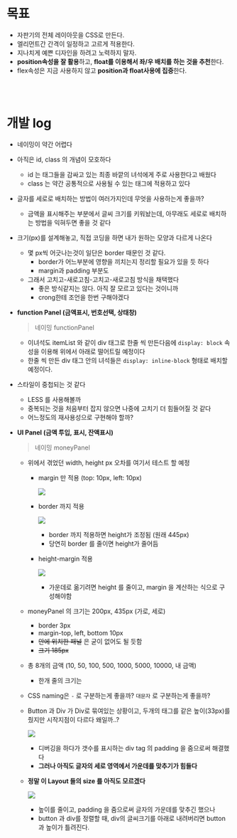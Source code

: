 # 목표

- 자판기의 전체 레이아웃을 CSS로 만든다.
- 엘리먼트간 간격이 일정하고 고르게 적용한다. 
- 지나치게 예쁜 디자인을 하려고 노력하지 말자.
- **position속성을 잘 활용**하고, **float를 이용해서 좌/우 배치를 하는 것을 추천**한다. 
- flex속성은 지금 사용하지 않고 **position과 float사용에 집중**한다.

<br/>

<br/>

# 개발 log

- 네이밍이 약간 어렵다

- 아직은 id, class 의 개념이 모호하다

  - id 는 태그들을 감싸고 있는 최종 바깥의 녀석에게 주로 사용한다고 배웠다
  - class 는 약간 공통적으로 사용될 수 있는 태그에 적용하고 있다

- 글자를 세로로 배치하는 방법이 여러가지인데 무엇을 사용하는게 좋을까?

  - 금액을 표시해주는 부분에서 글씨 크기를 키워놨는데, 아무래도 세로로 배치하는 방법을 익혀두면 좋을 것 같다

- 크기(px)를 설계해놓고, 직접 코딩을 하면 내가 원하는 모양과 다르게 나온다

  - 몇 px씩 어긋나는것이 일단은 border 때문인 것 같다.
    - border가 어느부분에 영향을 끼치는지 정리할 필요가 있을 듯 하다
    - margin과 padding 부분도
  - 그래서 고치고-새로고침-고치고-새로고침 방식을 채택했다
    - 좋은 방식같지는 않다. 아직 잘 모르고 있다는 것이니까
    - crong한테 조언을 한번 구해야겠다

- **function Panel (금액표시, 번호선택, 상태창)**

  > 네이밍 functionPanel

  - 이녀석도 itemList 와 같이 div 태그로 한줄 씩 만든다음에 `display: block` 속성을 이용해 위에서 아래로 떨어트릴 예정이다
  - 한줄 씩 만든 div 태그 안의 녀석들은 `display: inline-block` 형태로 배치할 예정이다.

- 스타일이 중첩되는 것 같다

  - LESS 를 사용해볼까
  - 중복되는 것을 처음부터 잡지 않으면 나중에 고치기 더 힘들어질 것 같다
  - 어느정도의 재사용성으로 구현해야 할까?

- **UI Panel (금액 투입, 표시, 잔액표시)**

  > 네이밍 moneyPanel

  - 위에서 겪었던 width, height px 오차를 여기서 테스트 할 예정

    - margin 만 적용 (top: 10px, left: 10px)

      ![](https://i.imgur.com/GaDnwHv.png)

    - border 까지 적용

      ![](https://imgur.com/jFfsJnq.png)

      - border 까지 적용하면 height가 조정됨 (원래 445px)
      - 당연히 border 를 줄이면 height가 줄어듬

    - height-margin 적용

      ![](https://imgur.com/cJjSYPx.png)

      - 가운데로 옮기려면 height 를 줄이고, margin 을 계산하는 식으로 구성해야함

  - moneyPanel 의 크기는 200px, 435px (가로, 세로)

    - border 3px
    - margin-top, left, bottom 10px
    - ~~안에 위치한 패널~~ 은 굳이 없어도 될 듯함
    - ~~크기 185px~~

  - 총 8개의 금액 (10, 50, 100, 500, 1000, 5000, 10000, 내 금액)

    - 한개 줄의 크기는 

  - CSS naming은 `-` 로 구분하는게 좋을까? `대문자` 로 구분하는게 좋을까?

  - Button 과 Div 가 Div로 묶여있는 상황이고, 두개의 태그를 같은 높이(33px)를 줬지만 시작지점이 다르다 왜일까..?

    ![](https://imgur.com/EAQXFFs.png)

    - 디버깅을 하다가 갯수를 표시하는 div tag 의 padding 을 줌으로써 해결했다
    - **그러나 아직도 글자의 세로 영역에서 가운데를 맞추기가 힘들다**

  - **정말 이 Layout 들의 size 를 아직도 모르겠다**

    ![](https://imgur.com/HNl1w12.png)

    - 높이를 줄이고, padding 을 줌으로써 글자의 가운데를 맞추긴 했으나
    - button 과 div를 정렬할 때, div의 글씨크기를 아래로 내려버리면 button과 높이가 틀려진다.